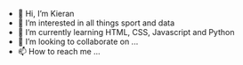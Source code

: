 - 👋 Hi, I’m Kieran
- 👀 I’m interested in all things sport and data
- 🌱 I’m currently learning HTML, CSS, Javascript and Python
- 💞️ I’m looking to collaborate on ...
- 📫 How to reach me ...

<!---
Kcp787/Kcp787 is a ✨ special ✨ repository because its `README.md` (this file) appears on your GitHub profile.
You can click the Preview link to take a look at your changes.
--->
